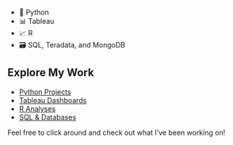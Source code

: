- 🐍 Python
- 📊 Tableau
- 📈 R
- 🗃️ SQL, Teradata, and MongoDB

## Explore My Work

- [Python Projects](./python.md)
- [Tableau Dashboards](./tableau.md)
- [R Analyses](./r.md)
- [SQL & Databases](./sql.md)

Feel free to click around and check out what I’ve been working on!
